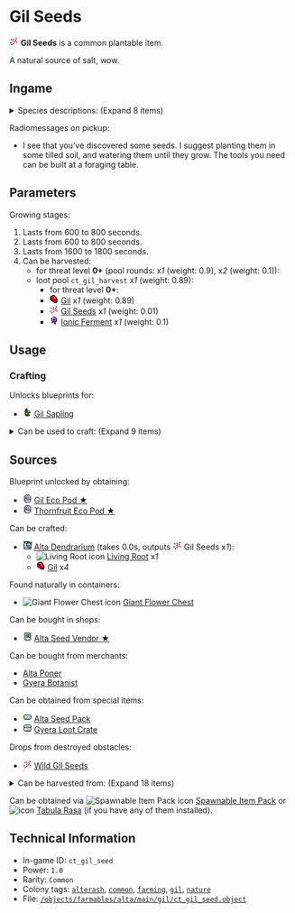 # Gil Seeds

<img src="https://raw.githubusercontent.com/Ceterai/Enternia/main/objects/farmables/alta/main/gil/icon.png" alt="Gil Seeds icon" loading="lazy" width="auto" height="16px"/> **Gil Seeds** is a common plantable item.

A natural source of salt, wow.

## Ingame

<details markdown="1"><summary>Species descriptions: (Expand 8 items)</summary>

- Alta: Gil is great for salty meals! Wouldn't mind having one right now.
- Apex: Tastes like a tomato with spices.
- Avian: The hardest seeds I've seen.
- Floran: ... Sssssssssssssssssssalt.
- Glitch: Disappointed. A fruit with salt, what an innovation.
- Human: A salty tomato!
- Hylotl: A salty fruit of unknown origin.
- Novakid: Have never seen a salty fruit until now.

</details>

Radiomessages on pickup:

- I see that you've discovered some seeds. I suggest planting them in some tilled soil, and watering them until they grow. The tools you need can be built at a foraging table.

## Parameters

Growing stages:

1. Lasts from 600 to 800 seconds.
2. Lasts from 600 to 800 seconds.
3. Lasts from 1600 to 1800 seconds.
4. Can be harvested:
   - for threat level **0+** (pool rounds: x*1* (weight: 0.9), x*2* (weight: 0.1)):
   - loot pool `ct_gil_harvest` x*1* (weight: 0.89):
     - for threat level **0+**:
     - <img src="https://raw.githubusercontent.com/Ceterai/Enternia/main/items/generic/produce/ct_gil.png" alt="Gil icon" loading="lazy" width="auto" height="16px"/> [Gil](https://ceterai.github.io/MyEnternia/Wiki/Gil) x*1* (weight: 0.89)
     - <img src="https://raw.githubusercontent.com/Ceterai/Enternia/main/objects/farmables/alta/main/gil/icon.png" alt="Gil Seeds icon" loading="lazy" width="auto" height="16px"/> [Gil Seeds](https://ceterai.github.io/MyEnternia/Wiki/GilSeeds) x*1* (weight: 0.01)
     - <img src="https://raw.githubusercontent.com/Ceterai/Enternia/main/items/generic/produce/ct_ionic_sap.png" alt="Ionic Ferment icon" loading="lazy" width="auto" height="16px"/> [Ionic Ferment](https://ceterai.github.io/MyEnternia/Wiki/IonicFerment) x*1* (weight: 0.1)

## Usage

### Crafting

Unlocks blueprints for:

- <img src="https://raw.githubusercontent.com/Ceterai/Enternia/main/objects/farmables/alta/main/gil/sapling/icon.png" alt="Gil Sapling icon" loading="lazy" width="auto" height="16px"/> [Gil Sapling](https://ceterai.github.io/MyEnternia/Wiki/GilSapling)

<details markdown="1"><summary>Can be used to craft: (Expand 9 items)</summary>

- <img src="https://raw.githubusercontent.com/Ceterai/Enternia/main/items/active/alta/packs/other/seed.png" alt="Alta Seed Pack icon" loading="lazy" width="auto" height="16px"/> [Alta Seed Pack](https://ceterai.github.io/MyEnternia/Wiki/AltaSeedPack)
- <img src="https://raw.githubusercontent.com/Ceterai/Enternia/main/objects/farmables/alta/main/gil/boosted/icon.png" alt="Boosted Gil Sapling icon" loading="lazy" width="auto" height="16px"/> [Boosted Gil Sapling](https://ceterai.github.io/MyEnternia/Wiki/BoostedGilSapling)
- <img src="https://raw.githubusercontent.com/Ceterai/Enternia/main/items/active/alta/tools/fertilize/ct_boost_fertilizer.png" alt="Boostilizer icon" loading="lazy" width="auto" height="16px"/> [Boostilizer](https://ceterai.github.io/MyEnternia/Wiki/Boostilizer)
- <img src="https://raw.githubusercontent.com/Ceterai/Enternia/main/objects/farmables/alta/main/gil/cultivated/icon.png" alt="Cultivated Gil Sapling icon" loading="lazy" width="auto" height="16px"/> [Cultivated Gil Sapling](https://ceterai.github.io/MyEnternia/Wiki/CultivatedGilSapling)
- <img src="https://raw.githubusercontent.com/Ceterai/Enternia/main/objects/farmables/alta/main/gil/eco/icon.png" alt="Eco Gil Sapling icon" loading="lazy" width="auto" height="16px"/> [Eco Gil Sapling](https://ceterai.github.io/MyEnternia/Wiki/EcoGilSapling)
- <img src="https://raw.githubusercontent.com/Ceterai/Enternia/main/objects/farmables/alta/main/gil/fertile/icon.png" alt="Fertile Gil Sapling ★ icon" loading="lazy" width="auto" height="16px"/> [Fertile Gil Sapling ★](https://ceterai.github.io/MyEnternia/Wiki/FertileGilSapling)
- <img src="https://raw.githubusercontent.com/Ceterai/Enternia/main/items/generic/food/other/ct_gharus_spice.png" alt="Gharus Spice icon" loading="lazy" width="auto" height="16px"/> [Gharus Spice](https://ceterai.github.io/MyEnternia/Wiki/GharusSpice)
- <img src="https://raw.githubusercontent.com/Ceterai/Enternia/main/objects/farmables/alta/main/gil/pod/icon.png" alt="Gil Eco Pod ★ icon" loading="lazy" width="auto" height="16px"/> [Gil Eco Pod ★](https://ceterai.github.io/MyEnternia/Wiki/GilEcoPod)
- <img src="https://raw.githubusercontent.com/Ceterai/Enternia/main/objects/farmables/alta/main/gil/sapling/icon.png" alt="Gil Sapling icon" loading="lazy" width="auto" height="16px"/> [Gil Sapling](https://ceterai.github.io/MyEnternia/Wiki/GilSapling)

</details>

## Sources

Blueprint unlocked by obtaining:

- <img src="https://raw.githubusercontent.com/Ceterai/Enternia/main/objects/farmables/alta/main/gil/pod/icon.png" alt="Gil Eco Pod ★ icon" loading="lazy" width="auto" height="16px"/> [Gil Eco Pod ★](https://ceterai.github.io/MyEnternia/Wiki/GilEcoPod)
- <img src="https://raw.githubusercontent.com/Ceterai/Enternia/main/objects/farmables/alta/liquid/produce/thornfruit/pod/icon.png" alt="Thornfruit Eco Pod ★ icon" loading="lazy" width="auto" height="16px"/> [Thornfruit Eco Pod ★](https://ceterai.github.io/MyEnternia/Wiki/ThornfruitEcoPod)

Can be crafted:

- ![ ](https://raw.githubusercontent.com/Ceterai/Enternia/main/objects/alta/crafting/dendrarium/icon.png) [Alta Dendrarium](https://ceterai.github.io/MyEnternia/Wiki/AltaDendrarium) (takes 0.0s, outputs <img src="https://raw.githubusercontent.com/Ceterai/Enternia/main/objects/farmables/alta/main/gil/icon.png" alt="Gil Seeds icon" loading="lazy" width="auto" height="16px"/> Gil Seeds x*1*):
  - <img src="https://starbounder.org/mediawiki/images/c/c8/Living_Root.png" alt="Living Root icon" loading="lazy" width="14px" height="13px"/> [Living Root](https://starbounder.org/Living_Root) x*1*
  - <img src="https://raw.githubusercontent.com/Ceterai/Enternia/main/items/generic/produce/ct_gil.png" alt="Gil icon" loading="lazy" width="auto" height="16px"/> [Gil](https://ceterai.github.io/MyEnternia/Wiki/Gil) x*4*

Found naturally in containers:

- <img src="https://starbounder.org/mediawiki/images/b/ba/Giant_Flower_Chest.png" alt="Giant Flower Chest icon" loading="lazy" width="12px" height="9.75px"/> [Giant Flower Chest](https://starbounder.org/Giant_Flower_Chest)

Can be bought in shops:

- <img src="https://raw.githubusercontent.com/Ceterai/Enternia/main/objects/alta/special/vendors/seeds/icon.png" alt="Alta Seed Vendor ★ icon" loading="lazy" width="auto" height="16px"/> [Alta Seed Vendor ★](https://ceterai.github.io/MyEnternia/Wiki/AltaSeedVendor)

Can be bought from merchants:

- [Alta Poner](https://ceterai.github.io/MyEnternia/Wiki/AltaPoner)
- [Gyera Botanist](https://ceterai.github.io/MyEnternia/Wiki/GyeraBotanist)

Can be obtained from special items:

- <img src="https://raw.githubusercontent.com/Ceterai/Enternia/main/items/active/alta/packs/other/seed.png" alt="Alta Seed Pack icon" loading="lazy" width="auto" height="16px"/> [Alta Seed Pack](https://ceterai.github.io/MyEnternia/Wiki/AltaSeedPack)
- <img src="https://raw.githubusercontent.com/Ceterai/Enternia/main/items/active/alta/loot/biome/ct_gyera_loot.png" alt="Gyera Loot Crate icon" loading="lazy" width="auto" height="16px"/> [Gyera Loot Crate](https://ceterai.github.io/MyEnternia/Wiki/GyeraLootCrate)

Drops from destroyed obstacles:

- <img src="https://raw.githubusercontent.com/Ceterai/Enternia/main/objects/farmables/alta/main/gil/icon.png" alt="Wild Gil Seeds icon" loading="lazy" width="auto" height="16px"/> [Wild Gil Seeds](https://ceterai.github.io/MyEnternia/Wiki/WildGilSeeds)

<details markdown="1"><summary>Can be harvested from: (Expand 18 items)</summary>

- <img src="https://raw.githubusercontent.com/Ceterai/Enternia/main/objects/farmables/alta/liquid/produce/alien_fruit/pod/icon.png" alt="Alien Fruit Eco Pod icon" loading="lazy" width="auto" height="16px"/> [Alien Fruit Eco Pod](https://ceterai.github.io/MyEnternia/Wiki/AlienFruitEcoPod)
- <img src="https://raw.githubusercontent.com/Ceterai/Enternia/main/objects/farmables/alta/liquid/jelly/pod_alta/icon.png" alt="Alta Jelly Eco Pod ★★ icon" loading="lazy" width="auto" height="16px"/> [Alta Jelly Eco Pod ★★](https://ceterai.github.io/MyEnternia/Wiki/AltaJellyEcoPod)
- <img src="https://raw.githubusercontent.com/Ceterai/Enternia/main/objects/farmables/alta/main/gil/boosted/icon.png" alt="Boosted Gil Sapling icon" loading="lazy" width="auto" height="16px"/> [Boosted Gil Sapling](https://ceterai.github.io/MyEnternia/Wiki/BoostedGilSapling)
- <img src="https://raw.githubusercontent.com/Ceterai/Enternia/main/objects/farmables/alta/liquid/produce/coralcreep/pod/icon.png" alt="Coralcreep Eco Pod ★★ icon" loading="lazy" width="auto" height="16px"/> [Coralcreep Eco Pod ★★](https://ceterai.github.io/MyEnternia/Wiki/CoralcreepEcoPod)
- <img src="https://raw.githubusercontent.com/Ceterai/Enternia/main/objects/farmables/alta/main/gil/cultivated/icon.png" alt="Cultivated Gil Sapling icon" loading="lazy" width="auto" height="16px"/> [Cultivated Gil Sapling](https://ceterai.github.io/MyEnternia/Wiki/CultivatedGilSapling)
- <img src="https://raw.githubusercontent.com/Ceterai/Enternia/main/objects/farmables/alta/main/yaavi/cultivated/icon.png" alt="Cultivated Yaara Eye Sapling icon" loading="lazy" width="auto" height="16px"/> [Cultivated Yaara Eye Sapling](https://ceterai.github.io/MyEnternia/Wiki/CultivatedYaaraEyeSapling)
- <img src="https://raw.githubusercontent.com/Ceterai/Enternia/main/objects/farmables/alta/main/gil/eco/icon.png" alt="Eco Gil Sapling icon" loading="lazy" width="auto" height="16px"/> [Eco Gil Sapling](https://ceterai.github.io/MyEnternia/Wiki/EcoGilSapling)
- <img src="https://raw.githubusercontent.com/Ceterai/Enternia/main/objects/farmables/alta/main/gil/fertile/icon.png" alt="Fertile Gil Sapling ★ icon" loading="lazy" width="auto" height="16px"/> [Fertile Gil Sapling ★](https://ceterai.github.io/MyEnternia/Wiki/FertileGilSapling)
- <img src="https://raw.githubusercontent.com/Ceterai/Enternia/main/objects/farmables/alta/main/gil/pod/icon.png" alt="Gil Eco Pod ★ icon" loading="lazy" width="auto" height="16px"/> [Gil Eco Pod ★](https://ceterai.github.io/MyEnternia/Wiki/GilEcoPod)
- <img src="https://raw.githubusercontent.com/Ceterai/Enternia/main/objects/farmables/alta/main/gil/sapling/icon.png" alt="Gil Sapling icon" loading="lazy" width="auto" height="16px"/> [Gil Sapling](https://ceterai.github.io/MyEnternia/Wiki/GilSapling)
- <img src="https://raw.githubusercontent.com/Ceterai/Enternia/main/objects/farmables/alta/main/gil/icon.png" alt="Gil Seeds icon" loading="lazy" width="auto" height="16px"/> [Gil Seeds](https://ceterai.github.io/MyEnternia/Wiki/GilSeeds)
- <img src="https://raw.githubusercontent.com/Ceterai/Enternia/main/objects/farmables/alta/liquid/jelly/pod/icon.png" alt="In Jelly Eco Pod ★ icon" loading="lazy" width="auto" height="16px"/> [In Jelly Eco Pod ★](https://ceterai.github.io/MyEnternia/Wiki/InJellyEcoPod)
- <img src="https://raw.githubusercontent.com/Ceterai/Enternia/main/objects/farmables/alta/main/gil/mixed/icon.png" alt="Mixed Gil Sapling ★ icon" loading="lazy" width="auto" height="16px"/> [Mixed Gil Sapling ★](https://ceterai.github.io/MyEnternia/Wiki/MixedGilSapling)
- <img src="https://raw.githubusercontent.com/Ceterai/Enternia/main/objects/farmables/alta/ground/produce/neonmelon/pod/icon.png" alt="Neonmelon Eco Pod ★★★ icon" loading="lazy" width="auto" height="16px"/> [Neonmelon Eco Pod ★★★](https://ceterai.github.io/MyEnternia/Wiki/NeonmelonEcoPod)
- <img src="https://raw.githubusercontent.com/Ceterai/Enternia/main/objects/farmables/alta/ground/produce/oculemon/pod/icon.png" alt="Oculemon Eco Pod ★★ icon" loading="lazy" width="auto" height="16px"/> [Oculemon Eco Pod ★★](https://ceterai.github.io/MyEnternia/Wiki/OculemonEcoPod)
- <img src="https://raw.githubusercontent.com/Ceterai/Enternia/main/objects/farmables/alta/liquid/produce/reefpod/pod/icon.png" alt="Reefpod Eco Pod ★★ icon" loading="lazy" width="auto" height="16px"/> [Reefpod Eco Pod ★★](https://ceterai.github.io/MyEnternia/Wiki/ReefpodEcoPod)
- <img src="https://raw.githubusercontent.com/Ceterai/Enternia/main/objects/farmables/alta/liquid/produce/thornfruit/pod/icon.png" alt="Thornfruit Eco Pod ★ icon" loading="lazy" width="auto" height="16px"/> [Thornfruit Eco Pod ★](https://ceterai.github.io/MyEnternia/Wiki/ThornfruitEcoPod)
- <img src="https://raw.githubusercontent.com/Ceterai/Enternia/main/objects/farmables/alta/main/gil/icon.png" alt="Wild Gil Seeds icon" loading="lazy" width="auto" height="16px"/> [Wild Gil Seeds](https://ceterai.github.io/MyEnternia/Wiki/WildGilSeeds)

</details>

Can be obtained via <img src="https://raw.githubusercontent.com/Silverfeelin/Starbound-SpawnableItemPack/master/interface/sip/iconSmall.png" alt="Spawnable Item Pack icon" width="18" height="14"/> [Spawnable Item Pack](https://steamcommunity.com/sharedfiles/filedetails/?id=733665104) or <img src="https://steamuserimages-a.akamaihd.net/ugc/263843960696222713/3EC9A7C005541F7D577EBCB8C5736B4EFC9973D6/" alt="icon" width="8" height="12"/> [Tabula Rasa](https://community.playstarbound.com/resources/the-tabula-rasa.3222/) (if you have any of them installed).

## Technical Information

- In-game ID: `ct_gil_seed`
- Power: `1.0`
- Rarity: `Common`
- Colony tags: [`alterash`](https://ceterai.github.io/MyEnternia/Wiki/Tags/Alterash), [`common`](https://ceterai.github.io/MyEnternia/Wiki/Tags/Common), [`farming`](https://ceterai.github.io/MyEnternia/Wiki/Tags/Farming), [`gil`](https://ceterai.github.io/MyEnternia/Wiki/Tags/Gil), [`nature`](https://ceterai.github.io/MyEnternia/Wiki/Tags/Nature)
- File: [`/objects/farmables/alta/main/gil/ct_gil_seed.object`](https://github.com/Ceterai/Enternia/blob/main/objects/farmables/alta/main/gil/ct_gil_seed.object)
